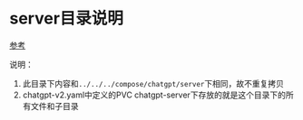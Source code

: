 # server目录说明

[参考](../../../compose/chatgpt/server)

说明：

1. 此目录下内容和`../../../compose/chatgpt/server`下相同，故不重复拷贝
2. chatgpt-v2.yaml中定义的PVC chatgpt-server下存放的就是这个目录下的所有文件和子目录
